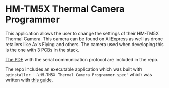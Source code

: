 # HM-TM5X Thermal Camera Programmer

This application allows the user to change the settings of their HM-TM5X Thermal Camera. This camera can be found on AliExpress as well as drone retailers like Axis Flying and others. The camera used when developing this is the one with 3 PCBs in the stack.

[The PDF](UDNHM-TM5X-XRGCUARTCVBSCommunicationProtocolGuide.pdf) with the serial communication protocol are included in the repo.

The repo includes an executable application which was built with `pyinstaller '.\HM-TM5X Thermal Camera Programmer.spec'` which was written with [this guide](https://www.pythonguis.com/tutorials/packaging-pyqt5-pyside2-applications-windows-pyinstaller/).